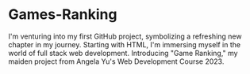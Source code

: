 # Games-Ranking
I'm venturing into my first GitHub project, symbolizing a refreshing new chapter in my journey. Starting with HTML, I'm immersing myself in the world of full stack web development. Introducing "Game Ranking," my maiden project from Angela Yu's Web Development Course 2023.
